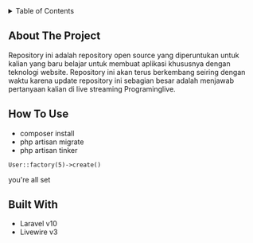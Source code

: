<!-- TABLE OF CONTENTS -->
<details>
  <summary>Table of Contents</summary>
  <ol>
    <li>
      <a href="#about-the-project">About The Project</a>
      <ul>
        <li><a href="#built-with">How To Use</a></li>
        <li><a href="#built-with">Built With</a></li>
      </ul>
    </li>
  </ol>
</details>


<!-- ABOUT THE PROJECT -->
## About The Project

<!-- [![Product Name Screen Shot][product-screenshot]](https://example.com) -->

Repository ini adalah repository open source yang diperuntukan untuk kalian yang baru belajar untuk membuat aplikasi khususnya dengan teknologi website. Repository ini akan terus berkembang seiring dengan waktu karena update repository ini sebagian besar adalah menjawab pertanyaan kalian di live streaming Programinglive. 

## How To Use

- composer install
- php artisan migrate
- php artisan tinker

```
User::factory(5)->create()
```

you're all set 

## Built With

- Laravel v10
- Livewire v3

